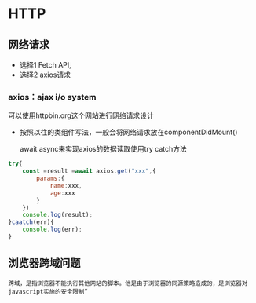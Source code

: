 # HTTP

## 网络请求

* 选择1 Fetch API,
* 选择2 axios请求

### axios：ajax i/o system

可以使用httpbin.org这个网站进行网络请求设计

* 按照以往的类组件写法，一般会将网络请求放在componentDidMount()


   await async来实现axios的数据读取使用try catch方法

```javascript
try{
    const =result =await axios.get("xxx",{
        params:{
            name:xxx,
            age:xxx
        }
    })
    console.log(result);
}caatch(err){
    console.log(err);
}
```
## 浏览器跨域问题

    跨域，是指浏览器不能执行其他网站的脚本。他是由于浏览器的同源策略造成的，是浏览器对javascript实施的安全限制“
